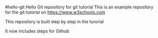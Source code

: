 #hello-git
Hello Git repository for git tutorial
This is an example repository for the git tutorial on https://www.w3schools.com

This repository is built step by step in the turorial

It now includes steps for Github
